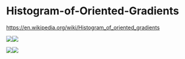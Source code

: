 # Histogram-of-Oriented-Gradients

https://en.wikipedia.org/wiki/Histogram_of_oriented_gradients

![](http://zupimages.net/up/16/13/c0kh.jpg)![](http://zupimages.net/up/16/13/inen.jpg)



![](http://zupimages.net/up/16/13/v5iq.jpg)![](http://zupimages.net/up/16/13/x351.jpg)